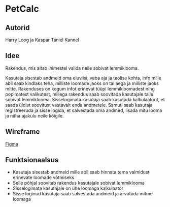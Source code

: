 # PetCalc

## Autorid

Harry Loog ja Kaspar Taniel Kannel

## Idee

Rakendus, mis aitab inimestel valida neile sobivat lemmiklooma.

Kasutaja sisestab andmeid oma eluviisi, vaba aja ja taolise kohta, info mille abil saab kindlaks teha, milliste loomade jaoks on tal aega ja milliste jaoks mitte. Rakenduses on kogum infot erinevat tüüpi lemmikloomadest ning popimatest valikutest, millega rakendus saab soovitada kasutajale talle sobivat lemmiklooma. Sisselogimata kasutaja saab kasutada kalkulaatorit, et saada üldist soovitust vastavalt enda andmetele. Samuti saab kasutaja registreeruda ja sisse logida, et salvestada oma andmed, lisada mitu looma ja näha ajakulu neile kõigile.

## Wireframe

[Figma](https://www.figma.com/file/AoIzRBOuuewpDRLmZklFHQ/Petcalc?node-id=0%3A1)

## Funktsionaalsus

* Kasutaja sisestab andmeid mille abil saab hinnata tema valmidust erinevate loomade võtmiseks
* Selle põhjal soovitab rakendus kasutajale sobivat lemmiklooma
* Sisselogimata kasutajale on ühe loomaga kalkulaator
* Sisse loginud kasutaja saab salvestada andmeid ja arvutada mitme loomaga
